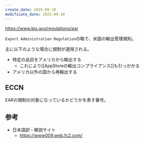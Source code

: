 ```yaml
---
create_date: 2025-09-10
modificate_date: 2025-09-10
---
```

<https://www.bis.gov/regulations/ear>

`Export Administration Regulation`の略で、米国の輸出管理規則。

主に以下のような場合に規制が適用される。

* 特定の品目をアメリカから輸出する
	- これにより[[AppStoreの輸出コンプライアンス]]も引っかかる
* アメリカ以外の国から再輸出する

## ECCN
EARの規制の対象になっているかどうかを表す番号。

## 参考
* 日本語訳・解説サイト
	- <https://www009.web.fc2.com/>
